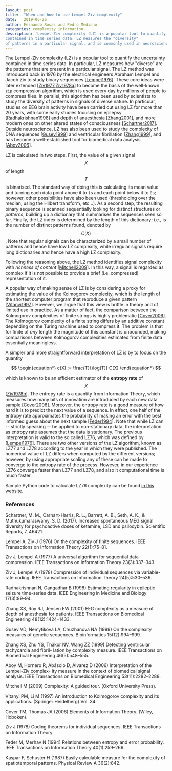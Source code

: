 ```yaml
---
layout: post
title:  "When and how to use Lempel-Ziv complexity"
date:   2019-06-26
author: Fernando Rosas and Pedro Mediano
categories: complexity information
description: 'Lempel-Ziv complexity (LZ) is a popular tool to quantify the uncertainty
contained in time series data. LZ measures the "diversity"
of patterns in a particular signal, and is commonly used in neuroscience.'
---
```

The Lempel-Ziv complexity (LZ) is a popular tool to quantify the uncertainty
contained in time series data. In particular, LZ measures how "diverse"
are the patterns that are present in a particular signal. 
The LZ method was introduced back in 1976 by the electrical engineers Abraham
Lempel and Jacob Ziv to study binary sequences [[Lempel1976](#Lempel1976)].
These core ideas were later extended
[[Ziv1977](#Ziv1977),[Ziv1978a](#Ziv1978a)] to become the basis of the
well-known `zip` compression algorithm, which is used every day by millions of
people to compress files. In parallel, this algorithm has been used by
scientists to study the diversity of patterns in signals of diverse nature. In
particular, studies on EEG brain activity have been carried out using LZ for
more than 20 years, with some early studies focusing on epilepsy
[[Radhakrishnan1998](#Radhakrishnan1998)] and depth of anaesthesia
[[Zhang2001](#Zhang2001)], and more modern ones on other altered states of
consciousness [[Schartner2017](#Schartner2017)]. Outside neuroscience, LZ has
also been used to study the complexity of DNA sequences
[[Gusev1999](#Gusev1999)] and ventricular fibrillation
[[Zhang1999](#Zhang1999)], and has become a well-established tool for
biomedical data analysis [[Aboy2006](#Aboy2006)].

<!--In recent years LZ has been established as one of the preferred tools to study 
altered states of consciousness from EEG signals. This trend goes back to the
"Entropic Brain Hypothesis", which proposes that richness of psychological
content is correlated with richness (diversity) of brain signal. In simple words,
special psychological states should not be found in more or less activity of a
specific kind (e.g. alpha, beta, or other waves), but in more diverse activity.
The LZ has been positioned as the favourite method to quantify signal
diversity, both because of it simple implementation, than for it robustness 
of it results.-->

LZ is calculated in two steps. First, the value of a given signal $$X$$ of length
$$T$$ is binarised. The standard way of doing this is calculating its mean value 
and turning each data point above it to `1`s and each point below it to `0`s;
however, other possibilities have also been used (thresholding over the median, using the Hilbert transform, etc...).
As a second step, the resulting binary sequence is scanned sequentially looking for distinct 
structures or *patterns*, building up a dictionary that summarises 
the sequences seen so far. Finally, the LZ index is determined by
the length of this dictionary; i.e., is the number of
distinct patterns found, denoted by $$C(X)$$. Note that regular signals can be
characterized by a small number of patterns and hence have low LZ complexity,
while irregular signals require long dictionaries and hence have a high LZ
complexity.

Following the reasoning above, the LZ method identifies signal complexity with
*richness of content* [[Mitchell2009](#Mitchell2009)]. In this way, a signal is regarded as
complex if it is not possible to provide a brief (i.e. compressed)
representation of it. 

A popular way of making sense of LZ is by considering
a proxy for estimating the value of the Kolmogorov complexity, which is the length of the shortest
computer program that reproduce a given pattern [[Vitanyi1997](#Vitanyi1997)]. However, we
argue that this view is brittle in theory and of limited use in
practice. As a matter of fact, the comparison between the Kolmogorov complexities of finite
strings is highly problematic [[Cover2006](#Cover2006)]. The Kolmogorov complexity of a finite string differs by an additive constant depending on the Turing machine used to compress it. The problem is that for finite 
of *any* length the magnitude of this constant is unbounded, making
comparisons between Kolmogorov complexities estimated from finite data
essentially meaningless.

A simpler and more straightforward interpretation of LZ is by to focus on the quantity

$$
\begin{equation*}
c(X) := \frac{T}{\log(T)} C(X)  
\end{equation*}
$$

which is known to be an efficient estimator of the **entropy rate** of $$X$$ [[Ziv1978b](#Ziv1978b)]. 
The entropy rate is a quantity from Information Theory, which measures how many bits of 
innovation are introduced by each new data sample [[Cover2006](#Cover2006)]. Moreover, the entropy
rate is a good measure of how hard it is to predict the next value of a sequence. 
In effect, one half of the entropy rate approximates the probability of making an error with the best
informed guess about the next sample [[Feder1994](#Feder1994)]. Note that while LZ can 
-- strictly speaking -- be applied to non-stationary data, 
the interpretation as entropy rate assumes that the data is stationary.
The previous interpretation is valid to the so called LZ76, which was defined by [[Lempel1976](#Lempel1976)].
There are two other versions of the LZ algorithm, known as LZ77 and LZ78 according to the
year in which they were published. The numerical value of LZ differs when computed
by the different versions; however, by using appropriate scaling any of these can be
made to converge to the entropy rate of the process. However, in our experience LZ76 converge
faster than LZ77 and LZ78, and also it computational time is much faster.

Sample Python code to calculate LZ76 complexity can be found [in this website](/assets/code/lz76.py).

### References

<a name="Schartner2017"></a>Schartner, M. M., Carhart-Harris, R. L., Barrett, A. B., Seth, A. K., & Muthukumaraswamy, S. D. (2017). Increased spontaneous MEG signal diversity for psychoactive doses of ketamine, LSD and psilocybin. Scientific Reports, 7, 46421.

<a name="Lempel1976"></a>Lempel A, Ziv J (1976) On the complexity of finite sequences. IEEE Transactions on Information Theory 22(1):75–81.

<a name="Ziv1977"></a>Ziv J, Lempel A (1977) A universal algorithm for sequential data compression. IEEE Transactions on Information Theory 23(3):337–343.

<a name="Ziv1978a"></a>Ziv J, Lempel A (1978) Compression of individual sequences via variable-rate coding. IEEE Transactions on Information Theory 24(5):530–536.

<a name="Radhakrishnan1998"></a>Radhakrishnan N, Gangadhar B (1998) Estimating regularity in epileptic seizure time-series data. IEEE Engineering in Medicine and Biology 17(3):89–94.

<a name="Zhang1999"></a>Zhang XS, Roy RJ, Jensen EW (2001) EEG complexity as a measure of depth of anesthesia for patients. IEEE Transactions on Biomedical Engineering 48(12):1424–1433.

<a name="Gusev1999"></a>Gusev VD, Nemytikova LA, Chuzhanova NA (1999) On the complexity measures of genetic sequences. Bioinformatics 15(12):994–999.

<a name="Zhang1999"></a>Zhang XS, Zhu YS, Thakor NV, Wang ZZ (1999) Detecting ventricular tachycardia and fibril- lation by complexity measure. IEEE Transactions on Biomedical Engineering 46(5):548–555. 

<a name="Aboy2006"></a>Aboy M, Hornero R, Abásolo D, Álvarez D (2006) Interpretation of the Lempel-Ziv complex- ity measure in the context of biomedical signal analysis. IEEE Transactions on Biomedical Engineering 53(11):2282–2288.

<a name="Mitchell2009"></a>Mitchell M (2009) Complexity: A guided tour. (Oxford University Press).

<a name="Vitanyi1997"></a>Vitanyi PM, Li M (1997) An introduction to Kolmogorov complexity and its applications. (Springer Heidelberg) Vol. 34.

<a name="Cover2006"></a>Cover TM, Thomas JA (2006) Elements of Information Theory. (Wiley, Hoboken).

<a name="Ziv1978b"></a>Ziv J (1978) Coding theorems for individual sequences. IEEE Transactions on Information Theory.

<a name="Feder1994"></a>Feder M, Merhav N (1994) Relations between entropy and error probability. IEEE Transactions on Information Theory 40(1):259–266.

<a name="Kaspar1987"></a>Kaspar F, Schuster H (1987) Easily calculable measure for the complexity of spatiotemporal patterns. Physical Review A 36(2):842.
